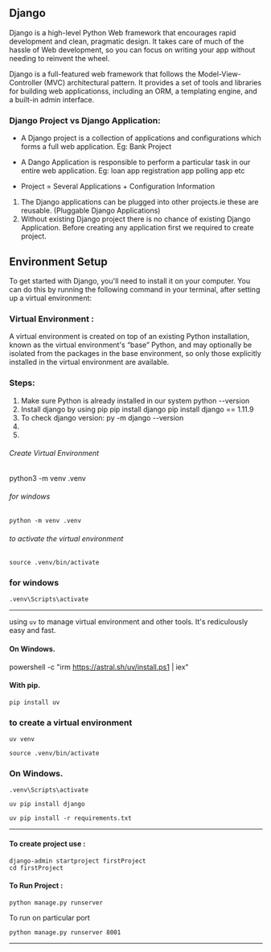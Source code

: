<!-- @format -->

## Django

Django is a high-level Python Web framework that encourages rapid development and clean, pragmatic design. It takes care of much of the hassle of Web development, so you can focus on writing your app without needing to reinvent the wheel.

Django is a full-featured web framework that follows the Model-View-Controller (MVC) architectural pattern. It provides a set of tools and libraries for building web applicationss, including an ORM, a templating engine, and a built-in admin interface.

### Django Project vs Django Application:

- A Django project is a collection of applications and configurations which forms a full web application.
  Eg: Bank Project
- A Dango Application is responsible to perform a particular task in our entire web application.
  Eg: loan app
  registration app
  polling app etc

- Project = Several Applications + Configuration Information

1. The Django applications can be plugged into other projects.ie these are reusable.
   (Pluggable Django Applications)
2. Without existing Django project there is no chance of existing Django Application.
   Before creating any application first we required to create project.

## Environment Setup

To get started with Django, you'll need to install it on your computer. You can do this by running the following command in your terminal, after setting up a virtual environment:

### Virtual Environment :

A virtual environment is created on top of an existing Python installation, known as the virtual environment's “base” Python, and may optionally be isolated from the packages in the base environment, so only those explicitly installed in the virtual environment are available.

### Steps:

1. Make sure Python is already installed in our system
   python --version
2. Install django by using pip
   pip install django
   pip install django == 1.11.9
3. To check django version:
   py -m django --version
4.
5.

###### Create Virtual Environment

python3 -m venv .venv

###### for windows

```
python -m venv .venv
```

###### to activate the virtual environment

```
source .venv/bin/activate
```

### for windows

```
.venv\Scripts\activate
```

---

using `uv` to manage virtual environment and other tools. It's rediculously easy and fast.

#### On Windows.

powershell -c "irm https://astral.sh/uv/install.ps1 | iex"

#### With pip.

```
pip install uv
```

### to create a virtual environment

```
uv venv
```

```
source .venv/bin/activate
```

### On Windows.

```
.venv\Scripts\activate
```

```
uv pip install django
```

```
uv pip install -r requirements.txt
```

---

#### To create project use :

```
django-admin startproject firstProject
cd firstProject
```

#### To Run Project :

```
python manage.py runserver
```

To run on particular port

```
python manage.py runserver 8001
```

---
